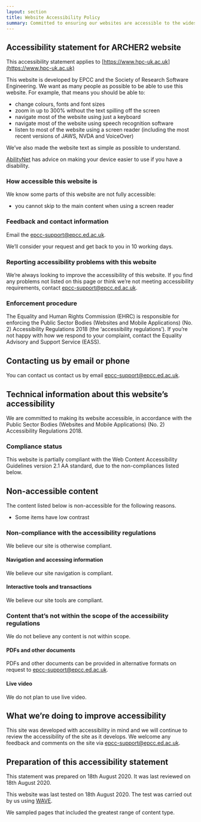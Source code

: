 ```yaml
---
layout: section
title: Website Accessibility Policy
summary: Committed to ensuring our websites are accessible to the widest possible audience, including disabled users.  
---
```



## Accessibility statement for ARCHER2 website

This accessibility statement applies to [https://www.hpc-uk.ac.uk](https://www.hpc-uk.ac.uk)

This website is developed by EPCC and the Society of Research Software Engineering. We want as many people as possible to be able to use this website. For example, that means you should be able to:

- change colours, fonts and font sizes
- zoom in up to 300% without the text spilling off the screen
- navigate most of the website using just a keyboard
- navigate most of the website using speech recognition software
- listen to most of the website using a screen reader (including the most recent versions of JAWS, NVDA and VoiceOver)

We’ve also made the website text as simple as possible to understand.

[AbilityNet](https://mcmw.abilitynet.org.uk/) has advice on making your device easier to use if you have a disability.

### How accessible this website is

We know some parts of this website are not fully accessible:

- you cannot skip to the main content when using a screen reader

### Feedback and contact information

Email the [epcc-support@epcc.ed.ac.uk](mailto:epcc-support@epcc.ed.ac.uk).

We’ll consider your request and get back to you in 10 working days.

### Reporting accessibility problems with this website

We’re always looking to improve the accessibility of this website. If you find any problems not listed on this page or think we’re not meeting accessibility requirements, contact [epcc-support@epcc.ed.ac.uk](mailto:epcc-support@epcc.ed.ac.uk).

### Enforcement procedure

The Equality and Human Rights Commission (EHRC) is responsible for enforcing the Public Sector Bodies (Websites and Mobile Applications) (No. 2) Accessibility Regulations 2018 (the ‘accessibility regulations’). If you’re not happy with how we respond to your complaint, contact the Equality Advisory and Support Service (EASS).


## Contacting us by email or phone 

You can contact us contact us by email [epcc-support@epcc.ed.ac.uk](mailto:epcc-support@epcc.ed.ac.uk).

## Technical information about this website’s accessibility

We are committed to making its website accessible, in accordance with the Public Sector Bodies (Websites and Mobile Applications) (No. 2) Accessibility Regulations 2018.

### Compliance status

This website is partially compliant with the Web Content Accessibility Guidelines version 2.1 AA standard, due to the non-compliances listed below.

## Non-accessible content

The content listed below is non-accessible for the following reasons.

- Some items have low contrast

### Non-compliance with the accessibility regulations

We believe our site is otherwise compliant.

#### Navigation and accessing information

We believe our site navigation is compliant.

#### Interactive tools and transactions

We believe our site tools are compliant.

### Content that’s not within the scope of the accessibility regulations

We do not believe any content is not within scope.

#### PDFs and other documents

PDFs and other documents can be provided in alternative formats on request to [epcc-support@epcc.ed.ac.uk](mailto:epcc-support@epcc.ed.ac.uk).

#### Live video

We do not plan to use live video.

## What we’re doing to improve accessibility

This site was developed with accessibility in mind and we will continue to review the accessibility of the site as it develops.  We welcome any feedback and comments on the site via [epcc-support@epcc.ed.ac.uk](mailto:epcc-support@epcc.ed.ac.uk).


## Preparation of this accessibility statement

This statement was prepared on 18th August 2020. It was last reviewed on 18th August 2020.

This website was last tested on 18th August 2020. The test was carried out by us using [WAVE](https://wave.webaim.org/).

We sampled pages that included the greatest range of content type.

